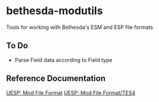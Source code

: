 # bethesda-modutils

Tools for working with Bethesda's ESM and ESP file formats

## To Do

- Parse Field data according to Field type

## Reference Documentation

[UESP: Mod File Format](https://en.uesp.net/wiki/Skyrim_Mod:Mod_File_Format)
[UESP: Mod File Format/TES4](https://en.uesp.net/wiki/Skyrim_Mod:Mod_File_Format/TES4)
